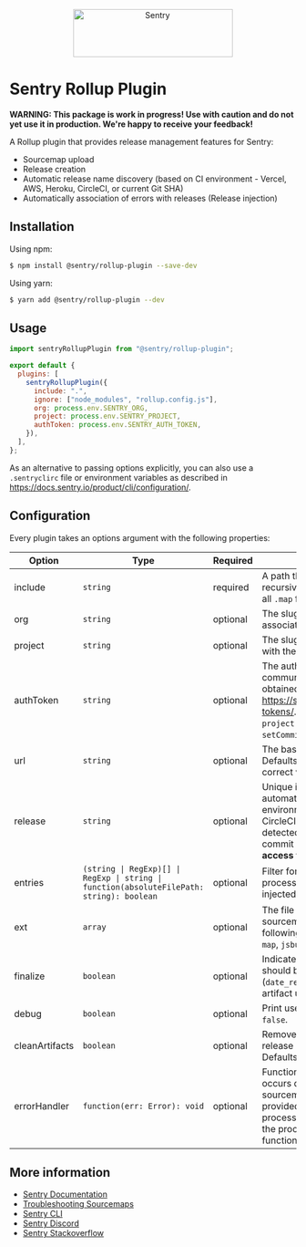 <p align="center">
  <a href="https://sentry.io/?utm_source=github&utm_medium=logo" target="_blank">
    <img src="https://sentry-brand.storage.googleapis.com/sentry-wordmark-dark-280x84.png" alt="Sentry" width="280" height="84">
  </a>
</p>

# Sentry Rollup Plugin

**WARNING: This package is work in progress! Use with caution and do not yet use it in production. We're happy to receive your feedback!**

A Rollup plugin that provides release management features for Sentry:

- Sourcemap upload
- Release creation
- Automatic release name discovery (based on CI environment - Vercel, AWS, Heroku, CircleCI, or current Git SHA)
- Automatically association of errors with releases (Release injection)

## Installation

Using npm:

```bash
$ npm install @sentry/rollup-plugin --save-dev
```

Using yarn:

```bash
$ yarn add @sentry/rollup-plugin --dev
```

## Usage

```js
import sentryRollupPlugin from "@sentry/rollup-plugin";

export default {
  plugins: [
    sentryRollupPlugin({
      include: ".",
      ignore: ["node_modules", "rollup.config.js"],
      org: process.env.SENTRY_ORG,
      project: process.env.SENTRY_PROJECT,
      authToken: process.env.SENTRY_AUTH_TOKEN,
    }),
  ],
};
```

As an alternative to passing options explicitly, you can also use a `.sentryclirc` file or environment variables as described in https://docs.sentry.io/product/cli/configuration/.

## Configuration

Every plugin takes an options argument with the following properties:

| Option         | Type                                                                                      | Required | Description                                                                                                                                                                                                                                                                         |
| -------------- | ----------------------------------------------------------------------------------------- | -------- | ----------------------------------------------------------------------------------------------------------------------------------------------------------------------------------------------------------------------------------------------------------------------------------- |
| include        | `string`                                                                                  | required | A path that the plugin should scan recursively for source maps. It will upload all `.map` files and match associated `.js` files.                                                                                                                                                   |
| org            | `string`                                                                                  | optional | The slug of the Sentry organization associated with the app.                                                                                                                                                                                                                        |
| project        | `string`                                                                                  | optional | The slug of the Sentry project associated with the app.                                                                                                                                                                                                                             |
| authToken      | `string`                                                                                  | optional | The authentication token to use for all communication with Sentry. Can be obtained from https://sentry.io/settings/account/api/auth-tokens/. Required scopes: `project:releases` (and `org:read` if `setCommits` option is used).                                                   |
| url            | `string`                                                                                  | optional | The base URL of your Sentry instance. Defaults to https://sentry.io/, which is the correct value for SAAS customers.                                                                                                                                                                |
| release        | `string`                                                                                  | optional | Unique identifier for the release. Defaults to automatically detected values for CI environments like Vercel, AWS, Heroku, CircleCI. If no such CI environment is detected, the plugin uses the git `HEAD`'s commit SHA. (**For `HEAD` option, requires access to the `git` CLI**). |
| entries        | `(string \| RegExp)[] \| RegExp \| string \| function(absoluteFilePath: string): boolean` | optional | Filter for entry points that should be processed. By default, the release will be injected into all entry points.                                                                                                                                                                   |
| ext            | `array`                                                                                   | optional | The file extensions to be considered for the sourcemaps upload. By default the following file extensions are processed: `js`, `map`, `jsbundle`, and `bundle`.                                                                                                                      |
| finalize       | `boolean`                                                                                 | optional | Indicates whether Sentry release record should be automatically finalized (`date_released` timestamp added) after artifact upload. Defaults to `true`                                                                                                                               |
| debug          | `boolean`                                                                                 | optional | Print useful debug information. Defaults to `false`.                                                                                                                                                                                                                                |
| cleanArtifacts | `boolean`                                                                                 | optional | Remove all existing artifacts in the Sentry release before uploading sourcemaps. Defaults to `false`.                                                                                                                                                                               |
| errorHandler   | `function(err: Error): void`                                                              | optional | Function that is called when an error occurs during rlease creation or sourcemaps upload. When this function is provided, thrown errors will not cause the process to abort. If you still want to abort the process you can throw an error in the function.                         |

## More information

- [Sentry Documentation](https://docs.sentry.io/quickstart/)
- [Troubleshooting Sourcemaps](https://docs.sentry.io/platforms/javascript/sourcemaps/troubleshooting_js/)
- [Sentry CLI](https://docs.sentry.io/learn/cli/)
- [Sentry Discord](https://discord.gg/Ww9hbqr)
- [Sentry Stackoverflow](http://stackoverflow.com/questions/tagged/sentry)
